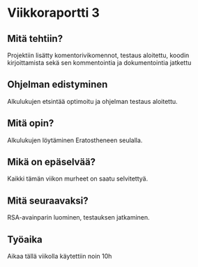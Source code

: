 # Viikkoraportti 3

## Mitä tehtiin?

Projektiin lisätty komentorivikomennot, testaus aloitettu, koodin kirjoittamista sekä sen kommentointia ja dokumentointia jatkettu

## Ohjelman edistyminen

Alkulukujen etsintää optimoitu ja ohjelman testaus aloitettu.

## Mitä opin?

Alkulukujen löytäminen Eratostheneen seulalla.

## Mikä on epäselvää?

Kaikki tämän viikon murheet on saatu selvitettyä.

## Mitä seuraavaksi?

RSA-avainparin luominen, testauksen jatkaminen.

## Työaika

Aikaa tällä viikolla käytettiin noin 10h
